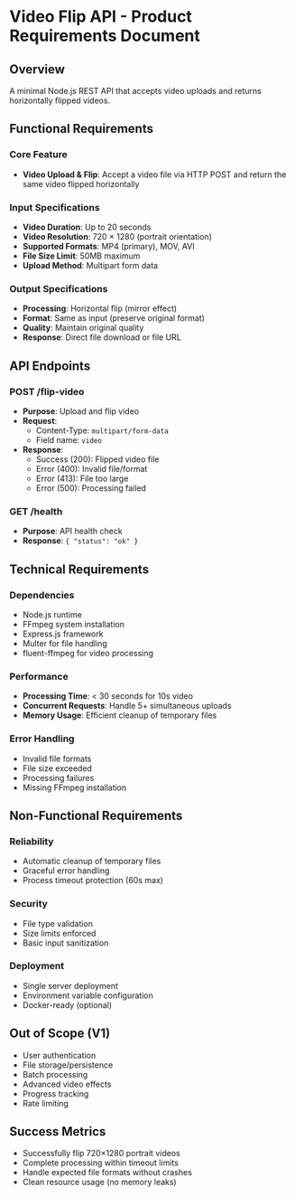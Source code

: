 # Video Flip API - Product Requirements Document

## Overview

A minimal Node.js REST API that accepts video uploads and returns horizontally flipped videos.

## Functional Requirements

### Core Feature

- **Video Upload & Flip**: Accept a video file via HTTP POST and return the same video flipped horizontally

### Input Specifications

- **Video Duration**: Up to 20 seconds
- **Video Resolution**: 720 × 1280 (portrait orientation)
- **Supported Formats**: MP4 (primary), MOV, AVI
- **File Size Limit**: 50MB maximum
- **Upload Method**: Multipart form data

### Output Specifications

- **Processing**: Horizontal flip (mirror effect)
- **Format**: Same as input (preserve original format)
- **Quality**: Maintain original quality
- **Response**: Direct file download or file URL

## API Endpoints

### POST /flip-video

- **Purpose**: Upload and flip video
- **Request**:
  - Content-Type: `multipart/form-data`
  - Field name: `video`
- **Response**:
  - Success (200): Flipped video file
  - Error (400): Invalid file/format
  - Error (413): File too large
  - Error (500): Processing failed

### GET /health

- **Purpose**: API health check
- **Response**: `{ "status": "ok" }`

## Technical Requirements

### Dependencies

- Node.js runtime
- FFmpeg system installation
- Express.js framework
- Multer for file handling
- fluent-ffmpeg for video processing

### Performance

- **Processing Time**: < 30 seconds for 10s video
- **Concurrent Requests**: Handle 5+ simultaneous uploads
- **Memory Usage**: Efficient cleanup of temporary files

### Error Handling

- Invalid file formats
- File size exceeded
- Processing failures
- Missing FFmpeg installation

## Non-Functional Requirements

### Reliability

- Automatic cleanup of temporary files
- Graceful error handling
- Process timeout protection (60s max)

### Security

- File type validation
- Size limits enforced
- Basic input sanitization

### Deployment

- Single server deployment
- Environment variable configuration
- Docker-ready (optional)

## Out of Scope (V1)

- User authentication
- File storage/persistence
- Batch processing
- Advanced video effects
- Progress tracking
- Rate limiting

## Success Metrics

- Successfully flip 720×1280 portrait videos
- Complete processing within timeout limits
- Handle expected file formats without crashes
- Clean resource usage (no memory leaks)
